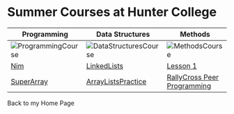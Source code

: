 # Summer Courses at Hunter College

|Programming|Data Structures|Methods|
|-----------|---------------|-------|
|![ProgrammingCourse](https://user-images.githubusercontent.com/45575196/180843356-7569dc29-9876-46d2-a2b4-efcec1aadb6e.png)|![DataStructuresCourse](https://user-images.githubusercontent.com/45575196/180843508-100bb283-4568-423d-87eb-4b2bdda133e8.png)|![MethodsCourse](https://user-images.githubusercontent.com/45575196/180844928-2e78836b-e440-4b06-8dbf-d62c751d8d7d.png)|
|[Nim](https://github.com/hunter-teacher-cert/cohort-3-summer-work-DrydenArt/blob/master/programming/1/Nim.java)|[LinkedLists](https://github.com/hunter-teacher-cert/cohort-3-summer-work-DrydenArt/blob/master/ds/linkedlists/LinkedList.java)|[Lesson 1](https://github.com/hunter-teacher-cert/cohort-3-summer-work-DrydenArt/blob/master/methods/01_lesson/01Lesson.pdf)|
|[SuperArray](https://github.com/hunter-teacher-cert/cohort-3-summer-work-DrydenArt/blob/master/programming/6/sa/SuperArray.java)|[ArrayListsPractice](https://github.com/hunter-teacher-cert/cohort-3-summer-work-DrydenArt/blob/master/ds/arraylists/AlPractice.java)|[RallyCross Peer Programming](https://github.com/hunter-teacher-cert/cohort-3-summer-work-DrydenArt/blob/master/methods/toolbox/RallyCross_PP/RallyCross.java)|

Back to my Home Page



